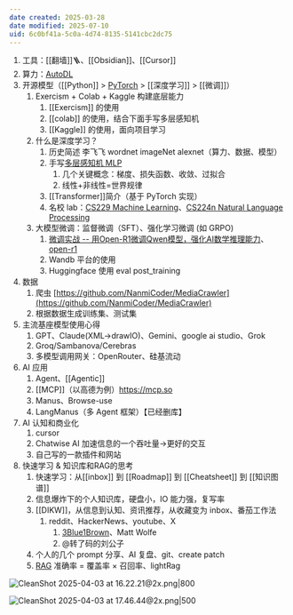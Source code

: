 ```yaml
---
date created: 2025-03-28
date modified: 2025-07-10
uid: 6c0bf41a-5c0a-4d74-8135-5141cbc2dc75
---
```

1. 工具：[[翻墙]]🪜、[[Obsidian]]、[[Cursor]]
2. 算力：[AutoDL](AutoDL.md)
3. 开源模型（[[Python]] > [PyTorch](PyTorch.md) > [[深度学习]] > [[微调]]）
	1. Exercism + Colab + Kaggle 构建底层能力
		1. [[Exercism]] 的使用
		2. [[colab]] 的使用，结合下面手写多层感知机
		3. [[Kaggle]] 的使用，面向项目学习
	2. 什么是深度学习？
		1. 历史简述 李飞飞 wordnet imageNet   alexnet（算力、数据、模型）
		2. 手写[多层感知机 MLP](多层感知机%20MLP.md)
			1. 几个关键概念：梯度、损失函数、收敛、过拟合
			2. 线性+非线性=世界规律
		3. [[Transformer]]简介（基于 PyTorch 实现）
		4. 名校 lab：[CS229 Machine Learning](CS229%20Machine%20Learning.md)、[CS224n Natural Language Processing](CS224n%20Natural%20Language%20Processing.md)
	3. 大模型微调：监督微调（SFT）、强化学习微调 (如 GRPO)
		1. [微调实战 -- 用Open-R1微调Qwen模型，强化AI数学推理能力](微调实战%20--%20用Open-R1微调Qwen模型，强化AI数学推理能力.md)、[open-r1](open-r1.md)
		2. Wandb 平台的使用
		3. Huggingface 使用 eval  post_training
4. 数据
	1. 爬虫 [https://github.com/NanmiCoder/MediaCrawler](https://github.com/NanmiCoder/MediaCrawler)
	2. 根据数据生成训练集、测试集
5. 主流基座模型使用心得
	1. GPT、Claude(XML->drawIO)、Gemini、google ai studio、Grok
	2. Groq/Sambanova/Cerebras
	3. 多模型调用网关：OpenRouter、硅基流动
6. AI 应用
	1. Agent、[[Agentic]]
	2. [[MCP]]（以高德为例）https://mcp.so
	3. Manus、Browse-use
	4. LangManus（多 Agent 框架）【已经删库】
7. AI 认知和商业化
	1. cursor
	2. Chatwise       AI 加速信息的一个吞吐量->更好的交互
	3. 自己写的一款插件和网站
8. 快速学习 & 知识库和RAG的思考
	1. 快速学习：从[[inbox]] 到 [[Roadmap]] 到 [[Cheatsheet]] 到 [[知识图谱]]
	2. 信息爆炸下的个人知识库，硬盘小，IO 能力强，复写率
	3. [[DIKW]]，从信息到认知、资讯推荐，从收藏变为 inbox、番茄工作法
		1. reddit、HackerNews、youtube、X
			1. [3Blue1Brown](3Blue1Brown.md)、Matt Wolfe
			2. @转了码的刘公子
	4. 个人的几个 prompt 分享、AI 复盘、git、create patch
	5. [RAG](RAG.md) 准确率 = 覆盖率 × 召回率、lightRag

![CleanShot 2025-04-03 at 16.22.21@2x.png|800](https://imagehosting4picgo.oss-cn-beijing.aliyuncs.com/imagehosting/fix-dir%2Fmedia%2Fmedia_tSBeJ7SDQO%2F2025%2F04%2F03%2F16-22-30-4706fc297e5352acd525229fe8524a13-CleanShot%202025-04-03%20at%2016.22.21-2x-44631b.png)

![CleanShot 2025-04-03 at 17.46.44@2x.png|500](https://imagehosting4picgo.oss-cn-beijing.aliyuncs.com/imagehosting/fix-dir%2Fmedia%2Fmedia_U7uzCe3ipp%2F2025%2F04%2F03%2F17-46-52-bd46f4d9c8ebe2e7caf3e6aa5fa5f4cb-CleanShot%202025-04-03%20at%2017.46.44-2x-f4b593.png)
